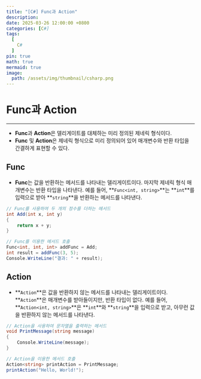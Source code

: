 ```yaml
---
title: "[C#] Func과 Action"
description: 
date: 2025-03-26 12:00:00 +0800
categories: [C#]
tags:
  [
    C#
  ]
pin: true
math: true
mermaid: true
image:
  path: /assets/img/thumbnail/csharp.png
---
```


# Func과 Action

--- 

- **Func**과 **Action**은 델리게이트를 대체하는 미리 정의된 제네릭 형식이다.
- **Func** 및 **Action**은 제네릭 형식으로 미리 정의되어 있어 매개변수와 반환 타입을 간결하게 표현할 수 있다.

## Func

- **Func**는 값을 반환하는 메서드를 나타내는 델리게이트이다. 마지막 제네릭 형식 매개변수는 반환 타입을 나타낸다. 예를 들어, **`Func<int, string>`**는 **`int`**를 입력으로 받아 **`string`**을 반환하는 메서드를 나타낸다.

```c#
// Func를 사용하여 두 개의 정수를 더하는 메서드
int Add(int x, int y)
{
    return x + y;
}

// Func를 이용한 메서드 호출
Func<int, int, int> addFunc = Add;
int result = addFunc(3, 5);
Console.WriteLine("결과: " + result);
```

## Action

- **`Action`**은 값을 반환하지 않는 메서드를 나타내는 델리게이트이다. **`Action`**은 매개변수를 받아들이지만, 반환 타입이 없다. 예를 들어, **`Action<int, string>`**은 **`int`**와 **`string`**을 입력으로 받고, 아무런 값을 반환하지 않는 메서드를 나타낸다.

```c#
// Action을 사용하여 문자열을 출력하는 메서드
void PrintMessage(string message)
{
    Console.WriteLine(message);
}

// Action을 이용한 메서드 호출
Action<string> printAction = PrintMessage;
printAction("Hello, World!");
```